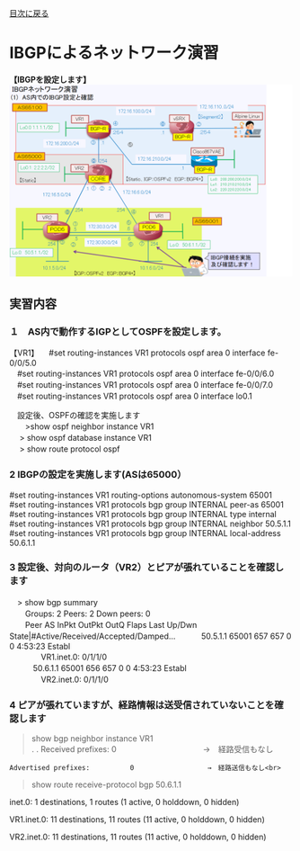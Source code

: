 [目次に戻る](./Junos-BGP-exercises.md) <br>

# IBGPによるネットワーク演習

**【IBGPを設定します】**<br>
  ![Diagram](./images/ibgp-topology.jpg)<br>

## 実習内容<br>
### １　AS内で動作するIGPとしてOSPFを設定します。
【VR1】
　#set routing-instances VR1 protocols ospf area 0 interface fe-0/0/5.0<br>
　#set routing-instances VR1 protocols ospf area 0 interface fe-0/0/6.0<br>
　#set routing-instances VR1 protocols ospf area 0 interface fe-0/0/7.0<br>
　#set routing-instances VR1 protocols ospf area 0 interface lo0.1<br>

　設定後、OSPFの確認を実施します<br>
　　>show ospf neighbor instance VR1<br>
　  > show ospf database instance VR1<br>
　  > show route protocol ospf<br>

### 2 IBGPの設定を実施します(ASは65000）
#set routing-instances VR1 routing-options autonomous-system 65001<br>
#set routing-instances VR1 protocols bgp group INTERNAL peer-as 65001<br>
#set routing-instances VR1 protocols bgp group INTERNAL type internal<br>
#set routing-instances VR1 protocols bgp group INTERNAL neighbor 50.5.1.1<br>
#set routing-instances VR1 protocols bgp group INTERNAL local-address 50.6.1.1<br>


### 3 設定後、対向のルータ（VR2）とピアが張れていることを確認します
　> show bgp summary<br>
　　Groups: 2 Peers: 2 Down peers: 0<br>
　　Peer                     AS      InPkt     OutPkt    OutQ   Flaps Last Up/Dwn State|#Active/Received/Accepted/Damped... 
　　　50.5.1.1              65001        657        657       0       0     4:53:23 Establ<br>
　　　　VR1.inet.0: 0/1/1/0<br>
　　　50.6.1.1              65001        656        657       0       0     4:53:23 Establ<br>
　　　　VR2.inet.0: 0/1/1/0<br>


### 4 ピアが張れていますが、経路情報は送受信されていないことを確認します
> show bgp neighbor instance VR1<br>
       .
        .
    Received prefixes:            0　　　　　　　　　　　→　経路受信もなし<br>
    
    Advertised prefixes:          0　　　　　　　　　　　→　経路送信もなし<br>


 
>show route receive-protocol bgp 50.6.1.1<br>

inet.0: 1 destinations, 1 routes (1 active, 0 holddown, 0 hidden)<br>

VR1.inet.0: 11 destinations, 11 routes (11 active, 0 holddown, 0 hidden)<br>

VR2.inet.0: 11 destinations, 11 routes (11 active, 0 holddown, 0 hidden)<br>

  

